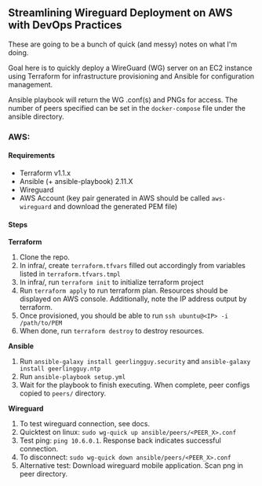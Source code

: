 ## Streamlining Wireguard Deployment on AWS with DevOps Practices

These are going to be a bunch of quick (and messy) notes on what I'm doing.

Goal here is to quickly deploy a WireGuard (WG) server on an EC2 instance using Terraform for infrastructure provisioning and Ansible for configuration management. 

Ansible playbook will return the WG .conf(s) and PNGs for access. The number of peers specified can be set in the `docker-compose` file under the ansible directory.

### AWS:
#### Requirements

- Terraform v1.1.x
- Ansible (+ ansible-playbook) 2.11.X
- Wireguard
- AWS Account (key pair generated in AWS should be called `aws-wireguard` and download the generated PEM file)

#### Steps

**Terraform**

1) Clone the repo.
2) In infra/, create `terraform.tfvars` filled out accordingly from variables listed in `terraform.tfvars.tmpl`
3) In infra/, run `terraform init` to initialize terraform project
4) Run `terraform apply` to run terraform plan. Resources should be displayed on AWS console. Additionally, note the IP address output by terraform.
5) Once provisioned, you should be able to run `ssh ubuntu@<IP> -i /path/to/PEM`
6) When done, run `terraform destroy` to destroy resources.

**Ansible**
1) Run `ansible-galaxy install geerlingguy.security` and `ansible-galaxy install geerlingguy.ntp`
1) Run `ansible-playbook setup.yml`
2) Wait for the playbook to finish executing. When complete, peer configs copied to `peers/` directory.

**Wireguard**
1) To test wireguard connection, see docs.
2) Quicktest on linux: `sudo wg-quick up ansible/peers/<PEER_X>.conf`
3) Test ping: `ping 10.6.0.1`. Response back indicates successful connection.
4) To disconnect: `sudo wg-quick down ansible/peers/<PEER_X>.conf`
5) Alternative test: Download wireguard mobile application. Scan png in peer directory. 


